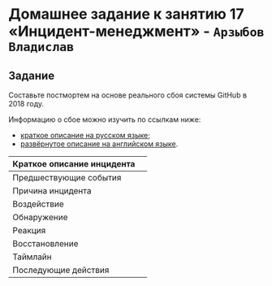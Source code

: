 # Домашнее задание к занятию 17 «Инцидент-менеджмент» - `Арзыбов Владислав`

## Задание

Составьте постмортем на основе реального сбоя системы GitHub в 2018 году.

Информацию о сбое можно изучить по ссылкам ниже:

* [краткое описание на русском языке](https://habr.com/ru/post/427301/);
* [развёрнутое описание на английском языке](https://github.blog/2018-10-30-oct21-post-incident-analysis/).




|Краткое описание инцидента|   |
|--------------------------|---|
|Предшествующие события|  |
|Причина инцидента|   |
|Воздействие|  |
|Обнаружение|   |
|Реакция|   |
|Восстановление|   |
|Таймлайн|   |
|Последующие действия|   |

